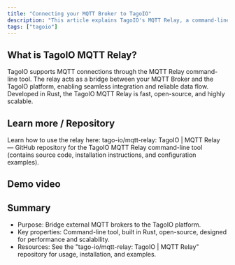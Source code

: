 ```yaml
---
title: "Connecting your MQTT Broker to TagoIO"
description: "This article explains TagoIO's MQTT Relay, a command-line tool that bridges an external MQTT broker and the TagoIO platform, and points to the repository and a demonstration video for setup and usage."
tags: ["tagoio"]
---
```


## What is TagoIO MQTT Relay?
TagoIO supports MQTT connections through the MQTT Relay command-line tool. The relay acts as a bridge between your MQTT Broker and the TagoIO platform, enabling seamless integration and reliable data flow. Developed in Rust, the TagoIO MQTT Relay is fast, open-source, and highly scalable.

<!-- Image placeholder removed for build -->

## Learn more / Repository
Learn how to use the relay here: tago-io/mqtt-relay: TagoIO | MQTT Relay — GitHub repository for the TagoIO MQTT Relay command-line tool (contains source code, installation instructions, and configuration examples).

## Demo video
<!-- Image placeholder removed for build -->

## Summary
- Purpose: Bridge external MQTT brokers to the TagoIO platform.
- Key properties: Command-line tool, built in Rust, open-source, designed for performance and scalability.
- Resources: See the "tago-io/mqtt-relay: TagoIO | MQTT Relay" repository for usage, installation, and examples.